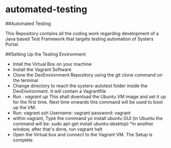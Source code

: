 automated-testing
=================

##Automated Testing

This Repository contains all the coding work regarding development of a Java based Test Framework that targets testing automation of Systers Portal.


##Setting Up the Testing Environment

* Intall the Virtual Box on your machine 
* Install the Vagrant Software
* Clone the DevEnvironment Repository using the git clone <link> command on the terminal
* Change directory to reach the systers-autotest folder inside the DevEnvironment. It will contain a Vagrantfile
* Run : *vagrant up*   This shall download the Ubuntu VM image and set it up for the first time. Next time onwards this command will be used to boot up the VM.
* Run: vagrant ssh
Username: vagrant
password: vagrant
* within vagrant, Type the command yo install ubuntu GUI (in Ubuntu the command will be: sudo apt-get install ubuntu-desktop)
*in another window, after that's done, run vagrant halt
* Open the Virtual box and connect to the Vagrant VM. The Setup is complete
